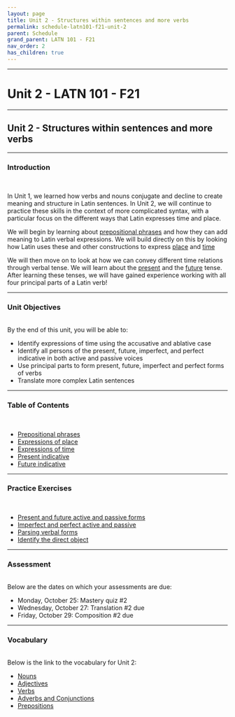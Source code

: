 ```yaml
---
layout: page
title: Unit 2 - Structures within sentences and more verbs
permalink: schedule-latn101-f21-unit-2
parent: Schedule
grand_parent: LATN 101 - F21
nav_order: 2
has_children: true
---
```

***

# Unit 2 - LATN 101 - F21

***

## Unit 2 - Structures within sentences and more verbs

***

### Introduction
&nbsp;

In Unit 1, we learned how verbs and nouns conjugate and decline to create meaning and structure in Latin sentences. In Unit 2, we will continue to practice these skills in the context of more complicated syntax, with a particular focus on the different ways that Latin expresses time and place.

We will begin by learning about [prepositional  phrases](https://lingualatina.github.io/textbook/presentation/03-place-and-time/#prepositional-phrases) and how they can add meaning to Latin verbal expressions. We will build directly on this by looking how Latin uses these and other constructions to express [place](https://lingualatina.github.io/textbook/presentation/03-place-and-time/#expressions-of-place) and [time](https://lingualatina.github.io/textbook/presentation/03-place-and-time/#expressions-of-time)

We will then move on to look at how we can convey different time relations through verbal tense. We will learn about the [present](https://lingualatina.github.io/textbook/presentation/02-verbs/present/) and the [future](https://lingualatina.github.io/textbook/presentation/02-verbs/future/) tense. After learning these tenses, we will have gained experience working with all four principal parts of a Latin verb!

***

### Unit Objectives
&nbsp;  
By the end of this unit, you will be able to:

- Identify expressions of time using the accusative and ablative case
- Identify all persons of the present, future, imperfect, and perfect indicative in both active and passive voices
- Use principal parts to form present, future, imperfect and perfect forms of verbs
- Translate more complex Latin sentences

***

### Table of Contents
&nbsp;  
- [Prepositional phrases](https://lingualatina.github.io/textbook/presentation/03-place-and-time/#prepositional-phrases)
- [Expressions of place](https://lingualatina.github.io/textbook/presentation/03-place-and-time/#expressions-of-place)
- [Expressions of time](https://lingualatina.github.io/textbook/presentation/03-place-and-time/#expressions-of-time)
- [Present indicative](https://lingualatina.github.io/textbook/presentation/02-verbs/present/)
- [Future indicative](https://lingualatina.github.io/textbook/presentation/02-verbs/future/)

***

### Practice Exercises
&nbsp;
- [Present and future active and passive forms](https://observablehq.com/@dominicmachado/present-and-future-active-and-passive-forms)
- [Imperfect and perfect active and passive](https://observablehq.com/@dominicmachado/imperfect-and-perfect-active-and-passive-forms)
- [Parsing verbal forms](https://observablehq.com/@dominicmachado/recognizing-verbal-forms)
- [Identify the direct object](https://observablehq.com/@dominicmachado/recognizing-direct-objects)

***

### Assessment
&nbsp;  
Below are the dates on which your assessments are due:

- Monday, October 25: Mastery quiz #2
- Wednesday, October 27: Translation #2 due
- Friday, October 29: Composition #2 due

***

### Vocabulary
&nbsp;  
Below is the link to the vocabulary for Unit 2:

- [Nouns](https://dominicmachado.github.io/schedule-latn101-f21-unit-2-vocabulary-nouns)
- [Adjectives](https://dominicmachado.github.io/schedule-latn101-f21-unit-2-vocabulary-adjectives)
- [Verbs](https://dominicmachado.github.io/schedule-latn101-f21-unit-2-vocabulary-verbs)
- [Adverbs and Conjunctions](https://dominicmachado.github.io/schedule-latn101-f21-unit-2-vocabulary-conjunctions-adverbs)
- [Prepositions](https://dominicmachado.github.io/schedule-latn101-f21-unit-2-vocabulary-prepositions)
